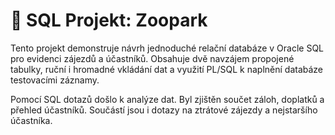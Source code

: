 # 🧳 SQL Projekt: Zoopark

Tento projekt demonstruje návrh jednoduché relační databáze v Oracle SQL pro evidenci zájezdů a účastníků. Obsahuje dvě navzájem propojené tabulky, ruční i hromadné vkládání dat a využití PL/SQL k naplnění databáze testovacími záznamy.

Pomocí SQL dotazů došlo k analýze dat. Byl zjištěn součet záloh, doplatků a přehled účastníků. Součástí jsou i dotazy na ztrátové zájezdy a nejstaršího účastníka.
